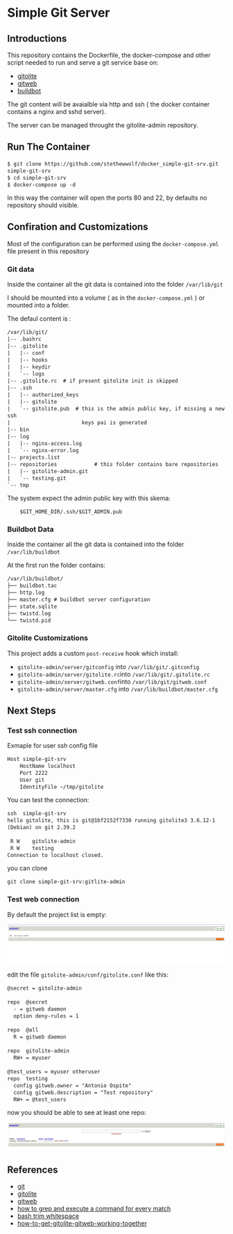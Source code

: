 # Simple Git Server

## Introductions
This repository contains the Dockerfile, the docker-compose and other script needed to run and serve a git 
service base on:
* [gitolite](https://gitolite.com/gitolite/index.html)
* [gitweb](https://git-scm.com/docs/gitweb)
* [buildbot](https://www.buildbot.net/)

The git content will be avaialble via http and ssh ( the docker container contains a nginx and sshd server).

The server can be managed throught the gitolite-admin repository.

## Run The Container

```
$ git clone https://github.com/stethewwolf/docker_simple-git-srv.git simple-git-srv
$ cd simple-git-srv
$ docker-compose up -d
```

In this way the container will open the ports 80 and 22, by defaults no repository should visible.

## Confiration and Customizations

Most of the configuration can be performed using the `docker-compose.yml` file present in this repository

### Git data

Inside the container all the git data is contained into the folder
`/var/lib/git`

I should be mounted into a volume ( as in the  `docker-compose.yml` ) or
mounted into a folder.

The defaul content is :

```
/var/lib/git/
|-- .bashrc
|-- .gitolite
|   |-- conf
|   |-- hooks
|   |-- keydir
|   `-- logs
|-- .gitolite.rc  # if present gitolite init is skipped
|-- .ssh
|   |-- authorized_keys
|   |-- gitolite   
|   `-- gitolite.pub  # this is the admin public key, if missing a new ssh
|						keys pai is generated 
|-- bin
|-- log
|   |-- nginx-access.log
|   `-- nginx-error.log
|-- projects.list
|-- repositories			# this folder contains bare repositories
|   |-- gitolite-admin.git
|   `-- testing.git
`-- tmp
```

The system expect the admin public key with this skema:
```
	$GIT_HOME_DIR/.ssh/$GIT_ADMIN.pub
```

### Buildbot Data

Inside the container all the git data is contained into the folder
`/var/lib/buildbot`

At the first run the folder contains:
```
/var/lib/buildbot/
├── buildbot.tac
├── http.log
├── master.cfg # buildbot server configuration
├── state.sqlite
├── twistd.log
└── twistd.pid
```

### Gitolite Customizations

This project adds a custom `post-receive` hook which install:
  * `gitolite-admin/server/gitconfig`  into `/var/lib/git/.gitconfig`
  * `gitolite-admin/server/gitolite.rc`into `/var/lib/git/.gitolite.rc`
  * `gitolite-admin/server/gitweb.conf`into `/var/lib/git/gitweb.conf`
  * `gitolite-admin/server/master.cfg` into `/var/lib/buildbot/master.cfg`

## Next Steps

### Test ssh connection

Exmaple for user ssh config file
```
Host simple-git-srv
    HostName localhost
    Port 2222
    User git
    IdentityFile ~/tmp/gitolite
```

You can test the connection:
```
ssh  simple-git-srv
hello gitolite, this is git@1bf2152f7330 running gitolite3 3.6.12-1 (Debian) on git 2.39.2

 R W	gitolite-admin
 R W	testing
Connection to localhost closed.
```

you can clone  
```
git clone simple-git-srv:gitlite-admin 
```

### Test web connection

By default the  project list is empty:

![empty_projects_list](pictures/empty_projects_list.png)

edit the file  `gitolite-admin/conf/gitolite.conf` like this:
```
@secret = gitolite-admin
 
repo  @secret
  - = gitweb daemon
  option deny-rules = 1
 
repo  @all
  R = gitweb daemon
 
repo  gitolite-admin
  RW+ = myuser
 
@test_users = myuser otheruser
repo  testing
  config gitweb.owner = "Antonio Ospite"
  config gitweb.description = "Test repository"
  RW+ = @test_users
```

now you should be able to see at least one repo:

![projects_list](pictures/projects_list.png)

## References
* [git](https://git-scm.com/)
* [gitolite](https://gitolite.com/gitolite/index.html)
* [gitweb](https://git-scm.com/docs/gitweb)
* [how to grep and execute a command for every match](https://stackoverflow.com/questions/13402119/how-to-grep-and-execute-a-command-for-every-match)
* [bash trim whitespace](https://ioflood.com/blog/bash-trim-whitespace/)
* [how-to-get-gitolite-gitweb-working-together](https://stackoverflow.com/questions/9777459/how-to-get-gitolite-gitweb-working-together)

